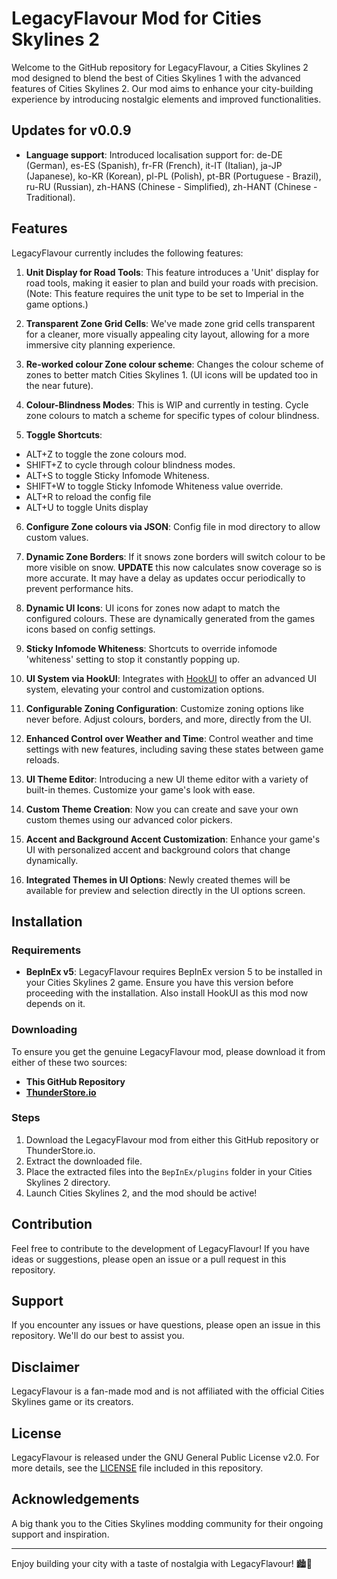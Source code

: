 ﻿# LegacyFlavour Mod for Cities Skylines 2

Welcome to the GitHub repository for LegacyFlavour, a Cities Skylines 2 mod designed to blend the best of Cities Skylines 1 with the advanced features of Cities Skylines 2. Our mod aims to enhance your city-building experience by introducing nostalgic elements and improved functionalities.

## Updates for v0.0.9
- **Language support**: Introduced localisation support for: de-DE (German), es-ES (Spanish), fr-FR (French), it-IT (Italian), ja-JP (Japanese), ko-KR (Korean), pl-PL (Polish), pt-BR (Portuguese - Brazil), ru-RU (Russian), zh-HANS (Chinese - Simplified), zh-HANT (Chinese - Traditional).

## Features

LegacyFlavour currently includes the following features:

1. **Unit Display for Road Tools**: This feature introduces a 'Unit' display for road tools, making it easier to plan and build your roads with precision. (Note: This feature requires the unit type to be set to Imperial in the game options.)

2. **Transparent Zone Grid Cells**: We've made zone grid cells transparent for a cleaner, more visually appealing city layout, allowing for a more immersive city planning experience.

3. **Re-worked colour Zone colour scheme**: Changes the colour scheme of zones to better match Cities Skylines 1. (UI icons will be updated too in the near future).

4. **Colour-Blindness Modes**: This is WIP and currently in testing. Cycle zone colours to match a scheme for specific types of colour blindness.

5. **Toggle Shortcuts**: 

- ALT+Z to toggle the zone colours mod. 
- SHIFT+Z to cycle through colour blindness modes.
- ALT+S to toggle Sticky Infomode Whiteness. 
- SHIFT+W to toggle Sticky Infomode Whiteness value override.
- ALT+R to reload the config file
- ALT+U to toggle Units display

6. **Configure Zone colours via JSON**: Config file in mod directory to allow custom values.

7. **Dynamic Zone Borders**: If it snows zone borders will switch colour to be more visible on snow. **UPDATE** this now calculates snow coverage so is more accurate. It may have a delay as updates occur periodically to prevent performance hits.

8. **Dynamic UI Icons**: UI icons for zones now adapt to match the configured colours. These are dynamically generated from the games icons based on config settings.

9. **Sticky Infomode Whiteness**: Shortcuts to override infomode 'whiteness' setting to stop it constantly popping up.

10. **UI System via HookUI**: Integrates with [HookUI](https://github.com/Captain-Of-Coit/hookui/releases) to offer an advanced UI system, elevating your control and customization options.

11. **Configurable Zoning Configuration**: Customize zoning options like never before. Adjust colours, borders, and more, directly from the UI.

12. **Enhanced Control over Weather and Time**: Control weather and time settings with new features, including saving these states between game reloads.

13. **UI Theme Editor**: Introducing a new UI theme editor with a variety of built-in themes. Customize your game's look with ease.

14. **Custom Theme Creation**: Now you can create and save your own custom themes using our advanced color pickers.

15. **Accent and Background Accent Customization**: Enhance your game's UI with personalized accent and background colors that change dynamically.

12. **Integrated Themes in UI Options**: Newly created themes will be available for preview and selection directly in the UI options screen.

## Installation

### Requirements

- **BepInEx v5**: LegacyFlavour requires BepInEx version 5 to be installed in your Cities Skylines 2 game. Ensure you have this version before proceeding with the installation. Also install HookUI as this mod now depends on it.

### Downloading

To ensure you get the genuine LegacyFlavour mod, please download it from either of these two sources:

- **This GitHub Repository**
- **[ThunderStore.io](https://thunderstore.io)**

### Steps

1. Download the LegacyFlavour mod from either this GitHub repository or ThunderStore.io.
2. Extract the downloaded file.
3. Place the extracted files into the `BepInEx/plugins` folder in your Cities Skylines 2 directory.
4. Launch Cities Skylines 2, and the mod should be active!

## Contribution

Feel free to contribute to the development of LegacyFlavour! If you have ideas or suggestions, please open an issue or a pull request in this repository.

## Support

If you encounter any issues or have questions, please open an issue in this repository. We'll do our best to assist you.

## Disclaimer

LegacyFlavour is a fan-made mod and is not affiliated with the official Cities Skylines game or its creators.

## License

LegacyFlavour is released under the GNU General Public License v2.0. For more details, see the [LICENSE](LICENSE) file included in this repository.

## Acknowledgements

A big thank you to the Cities Skylines modding community for their ongoing support and inspiration.

---

Enjoy building your city with a taste of nostalgia with LegacyFlavour! 🏙️🌉